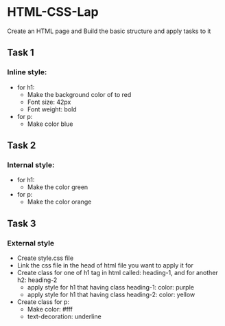 # HTML-CSS-Lap
Create an HTML page and Build the basic structure and apply tasks to it

## Task 1
### Inline style: 
* for h1:
    * Make the background color of to red
    * Font size: 42px
    * Font weight: bold
* for p:
    * Make color blue 
## Task 2
### Internal style: 
* for h1:
    * Make the color green
* for p:
    * Make the color orange
## Task 3
### External style
* Create style.css file 
* Link the css file in the head of html file you want to apply it for
* Create class for one of h1 tag in html called: heading-1, and for another h2: heading-2
    * apply style for h1 that having class heading-1: color: purple
    * apply style for h1 that having class heading-2: color: yellow
* Create class for p:
    * Make color: #fff
    * text-decoration: underline
